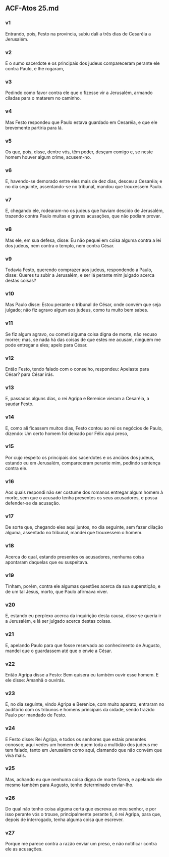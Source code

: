 ## ACF-Atos 25.md
### v1
 Entrando, pois, Festo na província, subiu dali a três dias de Cesaréia a Jerusalém.
### v2
 E o sumo sacerdote e os principais dos judeus compareceram perante ele contra Paulo, e lhe rogaram,
### v3
 Pedindo como favor contra ele que o fizesse vir a Jerusalém, armando ciladas para o matarem no caminho.
### v4
 Mas Festo respondeu que Paulo estava guardado em Cesaréia, e que ele brevemente partiria para lá.
### v5
 Os que, pois, disse, dentre vós, têm poder, desçam comigo e, se neste homem houver algum crime, acusem-no.
### v6
 E, havendo-se demorado entre eles mais de dez dias, desceu a Cesaréia; e no dia seguinte, assentando-se no tribunal, mandou que trouxessem Paulo.
### v7
 E, chegando ele, rodearam-no os judeus que haviam descido de Jerusalém, trazendo contra Paulo muitas e graves acusações, que não podiam provar.
### v8
 Mas ele, em sua defesa, disse: Eu não pequei em coisa alguma contra a lei dos judeus, nem contra o templo, nem contra César.
### v9
 Todavia Festo, querendo comprazer aos judeus, respondendo a Paulo, disse: Queres tu subir a Jerusalém, e ser lá perante mim julgado acerca destas coisas?
### v10
 Mas Paulo disse: Estou perante o tribunal de César, onde convém que seja julgado; não fiz agravo algum aos judeus, como tu muito bem sabes.
### v11
 Se fiz algum agravo, ou cometi alguma coisa digna de morte, não recuso morrer; mas, se nada há das coisas de que estes me acusam, ninguém me pode entregar a eles; apelo para César.
### v12
 Então Festo, tendo falado com o conselho, respondeu: Apelaste para César? para César irás.
### v13
 E, passados alguns dias, o rei Agripa e Berenice vieram a Cesaréia, a saudar Festo.
### v14
 E, como ali ficassem muitos dias, Festo contou ao rei os negócios de Paulo, dizendo: Um certo homem foi deixado por Félix aqui preso,
### v15
 Por cujo respeito os principais dos sacerdotes e os anciãos dos judeus, estando eu em Jerusalém, compareceram perante mim, pedindo sentença contra ele.
### v16
 Aos quais respondi não ser costume dos romanos entregar algum homem à morte, sem que o acusado tenha presentes os seus acusadores, e possa defender-se da acusação.
### v17
 De sorte que, chegando eles aqui juntos, no dia seguinte, sem fazer dilação alguma, assentado no tribunal, mandei que trouxessem o homem.
### v18
 Acerca do qual, estando presentes os acusadores, nenhuma coisa apontaram daquelas que eu suspeitava.
### v19
 Tinham, porém, contra ele algumas questões acerca da sua superstição, e de um tal Jesus, morto, que Paulo afirmava viver.
### v20
 E, estando eu perplexo acerca da inquirição desta causa, disse se queria ir a Jerusalém, e lá ser julgado acerca destas coisas.
### v21
 E, apelando Paulo para que fosse reservado ao conhecimento de Augusto, mandei que o guardassem até que o envie a César.
### v22
 Então Agripa disse a Festo: Bem quisera eu também ouvir esse homem. E ele disse: Amanhã o ouvirás.
### v23
 E, no dia seguinte, vindo Agripa e Berenice, com muito aparato, entraram no auditório com os tribunos e homens principais da cidade, sendo trazido Paulo por mandado de Festo.
### v24
 E Festo disse: Rei Agripa, e todos os senhores que estais presentes conosco; aqui vedes um homem de quem toda a multidão dos judeus me tem falado, tanto em Jerusalém como aqui, clamando que não convém que viva mais.
### v25
 Mas, achando eu que nenhuma coisa digna de morte fizera, e apelando ele mesmo também para Augusto, tenho determinado enviar-lho.
### v26
 Do qual não tenho coisa alguma certa que escreva ao meu senhor, e por isso perante vós o trouxe, principalmente perante ti, ó rei Agripa, para que, depois de interrogado, tenha alguma coisa que escrever.
### v27
 Porque me parece contra a razão enviar um preso, e não notificar contra ele as acusações.
